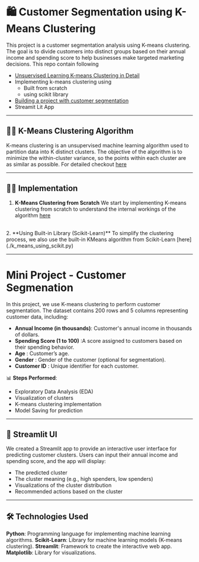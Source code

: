 # 🛍️ Customer Segmentation using K-Means Clustering
This project is a customer segmentation analysis using K-means clustering. The goal is to divide customers into distinct groups based on their annual income and spending score to help businesses make targeted marketing decisions.
This repo contain following 
* [Unsuervised Learning K-means Clustering in Detail](./unsupervised%20learning%20kmeans%20clustering.md)
* Implementing k-means clustering using 
  * Built from scratch 
  * using scikit library
* [Building a project with customer segmentation](./customer_Segmentation.ipynb)
* Streamit Lit App
---
## 🧑‍💻 K-Means Clustering Algorithm
K-means clustering is an unsupervised machine learning algorithm used to partition data into K distinct clusters. The objective of the algorithm is to minimize the within-cluster variance, so the points within each cluster are as similar as possible.
For detailed checkout [here](./unsupervised%20learning%20kmeans%20clustering.md)

--- 

## 🧑‍💻 Implementation
1. **K-Means Clustering from Scratch**
We start by implementing K-means clustering from scratch to understand the internal workings of the algorithm [here](./k_measn_from_scratch.py)
<br>
2. **Using Built-in Library (Scikit-Learn)**
To simplify the clustering process, we also use the built-in KMeans algorithm from Scikit-Learn [here](./k_means_using_scikit.py)

---

#  Mini Project - Customer Segmenation 
In this project, we use K-means clustering to perform customer segmentation. The dataset contains 200 rows and 5 columns representing customer data, including:

* **Annual Income (in thousands)**: Customer's annual income in thousands of dollars.
* **Spending Score (1 to 100)** :A score assigned to customers based on their spending behavior.
* **Age** : Customer’s age.
* **Gender** : Gender of the customer (optional for segmentation).
* **Customer ID** :  Unique identifier for each customer.

📊 **Steps Performed**:
* Exploratory Data Analysis (EDA)
* Visualization of clusters
* K-means clustering implementation
* Model Saving for prediction

---
## 🚀 Streamlit UI
We created a Streamlit app to provide an interactive user interface for predicting customer clusters. Users can input their annual income and spending score, and the app will display:

* The predicted cluster
* The cluster meaning (e.g., high spenders, low spenders)
* Visualizations of the cluster distribution
* Recommended actions based on the cluster

---
## 🛠️ Technologies Used
**Python**: Programming language for implementing machine learning algorithms.
**Scikit-Learn**: Library for machine learning models (K-means clustering).
**Streamlit**: Framework to create the interactive web app.
**Matplotlib**: Library for visualizations.